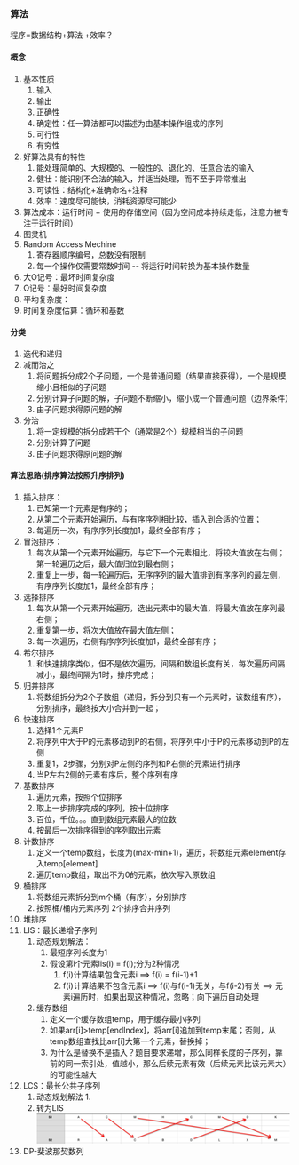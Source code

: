 ### 算法
程序=数据结构+算法  +效率？
#### 概念
1. 基本性质
    1. 输入
    2. 输出
    3. 正确性
    4. 确定性：任一算法都可以描述为由基本操作组成的序列
    5. 可行性
    6. 有穷性
2. 好算法具有的特性
    1. 能处理简单的、大规模的、一般性的、退化的、任意合法的输入
    2. 健壮：能识别不合法的输入，并适当处理，而不至于异常推出
    3. 可读性：结构化+准确命名+注释
    4. 效率：速度尽可能快，消耗资源尽可能少
3. 算法成本：运行时间 + 使用的存储空间（因为空间成本持续走低，注意力被专注于运行时间）
4. 图灵机
5. Random Access Mechine
    1. 寄存器顺序编号，总数没有限制
    2. 每一个操作仅需要常数时间 -- 将运行时间转换为基本操作数量
6. 大O记号：最坏时间复杂度
7. Ω记号：最好时间复杂度
8. 平均复杂度：
9. 时间复杂度估算：循环和基数

#### 分类
1. 迭代和递归
2. 减而治之 
    1. 将问题拆分成2个子问题，一个是普通问题（结果直接获得），一个是规模缩小且相似的子问题
    2. 分别计算子问题的解，子问题不断缩小，缩小成一个普通问题（边界条件）
    3. 由子问题求得原问题的解
3. 分治
    1. 将一定规模的拆分成若干个（通常是2个）规模相当的子问题
    2. 分别计算子问题
    3. 由子问题求得原问题的解


#### 算法思路(排序算法按照升序排列)
1. 插入排序：
   1. 已知第一个元素是有序的； 
   2. 从第二个元素开始遍历，与有序序列相比较，插入到合适的位置；
   3. 每遍历一次，有序序列长度加1，最终全部有序；
2. 冒泡排序：
   1. 每次从第一个元素开始遍历，与它下一个元素相比，将较大值放在右侧；第一轮遍历之后，最大值归位到最右侧；
   2. 重复上一步，每一轮遍历后，无序序列的最大值排到有序序列的最左侧，有序序列长度加1，最终全部有序；
3. 选择排序
   1. 每次从第一个元素开始遍历，选出元素中的最大值，将最大值放在序列最右侧；
   2. 重复第一步，将次大值放在最大值左侧；
   3. 每一次遍历，右侧有序序列长度加1，最终全部有序；
4. 希尔排序
   1. 和快速排序类似，但不是依次遍历，间隔和数组长度有关，每次遍历间隔减小，最终间隔为1时，排序完成；
5. 归并排序
   1. 将数组拆分为2个子数组（递归，拆分到只有一个元素时，该数组有序），分别排序，最终按大小合并到一起；
6. 快速排序
   1. 选择1个元素P
   2. 将序列中大于P的元素移动到P的右侧，将序列中小于P的元素移动到P的左侧
   3. 重复1，2步骤，分别对P左侧的序列和P右侧的元素进行排序
   4. 当P左右2侧的元素有序后，整个序列有序
7. 基数排序
   1. 遍历元素，按照个位排序
   2. 取上一步排序完成的序列，按十位排序
   3. 百位，千位。。。直到数组元素最大的位数
   4. 按最后一次排序得到的序列取出元素
8. 计数排序
   1. 定义一个temp数组，长度为(max-min+1)，遍历，将数组元素element存入temp\[element]
   2. 遍历temp数组，取出不为0的元素，依次写入原数组
9. 桶排序
   1. 将数组元素拆分到m个桶（有序），分别排序
   2. 按照桶/桶内元素序列 2个排序合并序列
10. 堆排序
11. LIS：最长递增子序列
    1. 动态规划解法：
       1. 最短序列长度为1
       2. 假设第i个元素lis(i) = f(i);分为2种情况
          1. f(i)计算结果包含元素i ==> f(i) = f(i-1)+1
          2. f(i)计算结果不包含元素i ==> f(i)与f(i-1)无关，与f(i-2)有关 ==> 元素i遍历时，如果出现这种情况，忽略；向下遍历自动处理
    2. 缓存数组
       1. 定义一个缓存数组temp，用于缓存最小序列
       2. 如果arr\[i]>temp\[endIndex]，将arr\[i]追加到temp末尾；否则，从temp数组查找比arr\[i]大第一个元素，替换掉；
       3. 为什么是替换不是插入？题目要求递增，那么同样长度的子序列，靠前的同一索引处，值越小，那么后续元素有效（后续元素比该元素大）的可能性越大
12. LCS：最长公共子序列
    1. 动态规划解法
       1. 
    2. 转为LIS ![lcs-lis](../img/algo-LCS-LIS.png)
13. DP-斐波那契数列
